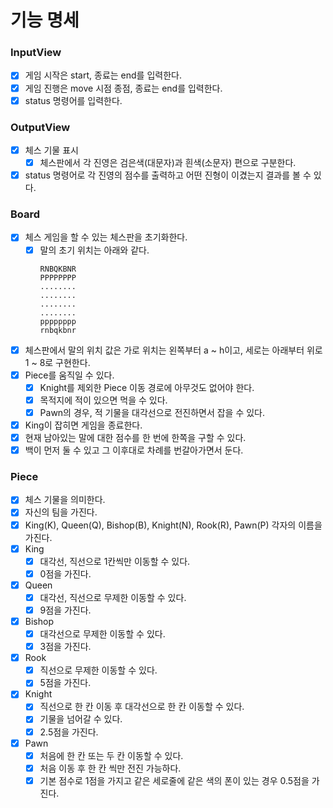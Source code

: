 # 기능 명세

### InputView

- [x] 게임 시작은 start, 종료는 end를 입력한다.
- [x] 게임 진행은 move 시점 종점, 종료는 end를 입력한다.
- [x] status 명령어를 입력한다.

### OutputView

- [x] 체스 기물 표시
    - [x] 체스판에서 각 진영은 검은색(대문자)과 흰색(소문자) 편으로 구분한다.
- [x] status 명령어로 각 진영의 점수를 출력하고 어떤 진형이 이겼는지 결과를 볼 수 있다.

### Board

- [x] 체스 게임을 할 수 있는 체스판을 초기화한다.
    - [x] 말의 초기 위치는 아래와 같다.
        ```
        RNBQKBNR
        PPPPPPPP
        ........
        ........
        ........
        ........
        pppppppp
        rnbqkbnr
        ```
- [x] 체스판에서 말의 위치 값은 가로 위치는 왼쪽부터 a ~ h이고, 세로는 아래부터 위로 1 ~ 8로 구현한다.
- [x] Piece를 움직일 수 있다.
    - [x] Knight를 제외한 Piece 이동 경로에 아무것도 없어야 한다.
    - [x] 목적지에 적이 있으면 먹을 수 있다.
    - [x] Pawn의 경우, 적 기물을 대각선으로 전진하면서 잡을 수 있다.
- [x] King이 잡히면 게임을 종료한다.
- [x] 현재 남아있는 말에 대한 점수를 한 번에 한쪽을 구할 수 있다.
- [x] 백이 먼저 둘 수 있고 그 이후대로 차례를 번갈아가면서 둔다.

### Piece

- [x] 체스 기물을 의미한다.
- [x] 자신의 팀을 가진다.
- [x] King(K), Queen(Q), Bishop(B), Knight(N), Rook(R), Pawn(P) 각자의 이름을 가진다.
- [x] King
    - [x] 대각선, 직선으로 1칸씩만 이동할 수 있다.
    - [x] 0점을 가진다.
- [x] Queen
    - [x] 대각선, 직선으로 무제한 이동할 수 있다.
    - [x] 9점을 가진다.
- [x] Bishop
    - [x] 대각선으로 무제한 이동할 수 있다.
    - [x] 3점을 가진다.
- [x] Rook
    - [x] 직선으로 무제한 이동할 수 있다.
    - [x] 5점을 가진다.
- [x] Knight
    - [x] 직선으로 한 칸 이동 후 대각선으로 한 칸 이동할 수 있다.
    - [x] 기물을 넘어갈 수 있다.
    - [x] 2.5점을 가진다.
- [x] Pawn
    - [x] 처음에 한 칸 또는 두 칸 이동할 수 있다.
    - [x] 처음 이동 후 한 칸 씩만 전진 가능하다.
    - [x] 기본 점수로 1점을 가지고 같은 세로줄에 같은 색의 폰이 있는 경우 0.5점을 가진다.
